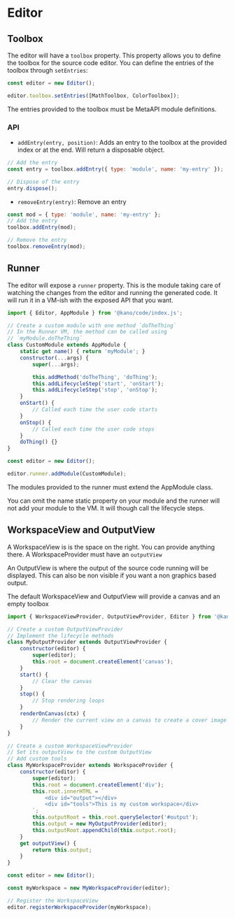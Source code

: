 # Editor

## Toolbox

The editor will have a `toolbox` property. This property allows you to define the toolbox for the source code editor.
You can define the entries of the toolbox through `setEntries`:

```js
const editor = new Editor();

editor.toolbox.setEntries([MathToolbox, ColorToolbox]);
```

The entries provided to the toolbox must be MetaAPI module definitions.

### API

 - `addEntry(entry, position)`:
    Adds an entry to the toolbox at the provided index or at the end. Will return a disposable object.
```js
// Add the entry
const entry = toolbox.addEntry({ type: 'module', name: 'my-entry' });

// Dispose of the entry
entry.dispose();
```
 - `removeEntry(entry)`:
    Remove an entry
```js
const mod = { type: 'module', name: 'my-entry' };
// Add the entry
toolbox.addEntry(mod);

// Remove the entry
toolbox.removeEntry(mod);

```

## Runner

The editor will expose a `runner` property. This is the module taking care of watching the changes from the editor
and running the generated code. It will run it in a VM-ish with the exposed API that you want.

```js
import { Editor, AppModule } from '@kano/code/index.js';

// Create a custom module with one method `doTheThing`
// In the Runner VM, the method can be called using
// `myModule.doTheThing`
class CustomModule extends AppModule {
    static get name() { return 'myModule'; }
    constructor(...args) {
        super(...args);

        this.addMethod('doTheThing', 'doThing');
        this.addLifecycleStep('start', 'onStart');
        this.addLifecycleStep('stop', 'onStop');
    }
    onStart() {
        // Called each time the user code starts
    }
    onStop() {
        // Called each time the user code stops
    }
    doThing() {}
}

const editor = new Editor();

editor.runner.addModule(CustomModule);
```

The modules provided to the runner must extend the AppModule class.

You can omit the name static property on your module and the runner will not add your module to the VM.
It will though call the lifecycle steps.

## WorkspaceView and OutputView

A WorkspaceView is is the space on the right. You can provide anything there.
A WorkspaceProvider must have an `outputView`

An OutputView is where the output of the source code running will be displayed.
This can also be non visible if you want a non graphics based output.


The default WorkspaceView and OutputView will provide a canvas and an empty toolbox

```js
import { WorkspaceViewProvider, OutputViewProvider, Editor } from '@kano/code/index.js';

// Create a custom OutputViewProvider
// Implement the lifecycle methods
class MyOutputProvider extends OutputViewProvider {
    constructor(editor) {
        super(editor);
        this.root = document.createElement('canvas');
    }
    start() {
        // Clear the canvas
    }
    stop() {
        // Stop rendering loops
    }
    renderOnCanvas(ctx) {
        // Render the current view on a canvas to create a cover image
    }
}

// Create a custom WorkspaceViewProvider
// Set its outputView to the custom OutputView
// Add custom tools
class MyWorkspaceProvider extends WorkspaceProvider {
    constructor(editor) {
        super(editor);
        this.root = document.createElement('div');
        this.root.innerHTML = `
            <div id="output"></div>
            <div id="tools">This is my custom workspace</div>
        `;
        this.outputRoot = this.root.querySelector('#output');
        this.output = new MyOutputProvider(editor);
        this.outputRoot.appendChild(this.output.root);
    }
    get outputView() {
        return this.output;
    }
}

const editor = new Editor();

const myWorkspace = new MyWorkspaceProvider(editor);

// Register the WorkspaceView
editor.registerWorkspaceProvider(myWorkspace);

```